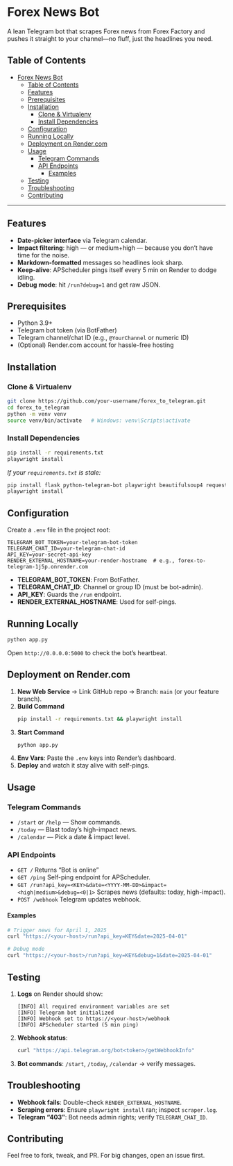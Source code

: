 # Forex News Bot

A lean Telegram bot that scrapes Forex news from Forex Factory and pushes it straight to your channel—no fluff, just the headlines you need.

## Table of Contents

- [Forex News Bot](#forex-news-bot)
  - [Table of Contents](#table-of-contents)
  - [Features](#features)
  - [Prerequisites](#prerequisites)
  - [Installation](#installation)
    - [Clone \& Virtualenv](#clone--virtualenv)
    - [Install Dependencies](#install-dependencies)
  - [Configuration](#configuration)
  - [Running Locally](#running-locally)
  - [Deployment on Render.com](#deployment-on-rendercom)
  - [Usage](#usage)
    - [Telegram Commands](#telegram-commands)
    - [API Endpoints](#api-endpoints)
      - [Examples](#examples)
  - [Testing](#testing)
  - [Troubleshooting](#troubleshooting)
  - [Contributing](#contributing)

---

## Features

- **Date-picker interface** via Telegram calendar.
- **Impact filtering**: high — or medium+high — because you don’t have time for the noise.
- **Markdown-formatted** messages so headlines look sharp.
- **Keep-alive**: APScheduler pings itself every 5 min on Render to dodge idling.
- **Debug mode**: hit `/run?debug=1` and get raw JSON.

## Prerequisites

- Python 3.9+
- Telegram bot token (via BotFather)
- Telegram channel/chat ID (e.g., `@YourChannel` or numeric ID)
- (Optional) Render.com account for hassle-free hosting

## Installation

### Clone & Virtualenv

```bash
git clone https://github.com/your-username/forex_to_telegram.git
cd forex_to_telegram
python -m venv venv
source venv/bin/activate   # Windows: venv\Scripts\activate
```

### Install Dependencies

```bash
pip install -r requirements.txt
playwright install
```

_If your `requirements.txt` is stale:_

```bash
pip install flask python-telegram-bot playwright beautifulsoup4 requests pytz apscheduler
playwright install
```

## Configuration

Create a `.env` file in the project root:

```dotenv
TELEGRAM_BOT_TOKEN=your-telegram-bot-token
TELEGRAM_CHAT_ID=your-telegram-chat-id
API_KEY=your-secret-api-key
RENDER_EXTERNAL_HOSTNAME=your-render-hostname  # e.g., forex-to-telegram-1j5p.onrender.com
```

- **TELEGRAM_BOT_TOKEN**: From BotFather.
- **TELEGRAM_CHAT_ID**: Channel or group ID (must be bot-admin).
- **API_KEY**: Guards the `/run` endpoint.
- **RENDER_EXTERNAL_HOSTNAME**: Used for self-pings.

## Running Locally

```bash
python app.py
```

Open `http://0.0.0.0:5000` to check the bot’s heartbeat.

## Deployment on Render.com

1. **New Web Service** → Link GitHub repo → Branch: `main` (or your feature branch).
2. **Build Command**
   ```bash
   pip install -r requirements.txt && playwright install
   ```
3. **Start Command**
   ```bash
   python app.py
   ```
4. **Env Vars**: Paste the `.env` keys into Render’s dashboard.
5. **Deploy** and watch it stay alive with self-pings.

## Usage

### Telegram Commands

- `/start` or `/help` — Show commands.
- `/today` — Blast today’s high-impact news.
- `/calendar` — Pick a date & impact level.

### API Endpoints

- `GET /`
  Returns “Bot is online”
- `GET /ping`
  Self-ping endpoint for APScheduler.
- `GET /run?api_key=<KEY>&date=<YYYY-MM-DD>&impact=<high|medium>&debug=<0|1>`
  Scrapes news (defaults: today, high-impact).
- `POST /webhook`
  Telegram updates webhook.

#### Examples

```bash
# Trigger news for April 1, 2025
curl "https://<your-host>/run?api_key=KEY&date=2025-04-01"

# Debug mode
curl "https://<your-host>/run?api_key=KEY&debug=1&date=2025-04-01"
```

## Testing

1. **Logs** on Render should show:
   ```
   [INFO] All required environment variables are set
   [INFO] Telegram bot initialized
   [INFO] Webhook set to https://<your-host>/webhook
   [INFO] APScheduler started (5 min ping)
   ```
2. **Webhook status**:
   ```bash
   curl "https://api.telegram.org/bot<token>/getWebhookInfo"
   ```
3. **Bot commands**: `/start`, `/today`, `/calendar` → verify messages.

## Troubleshooting

- **Webhook fails**: Double-check `RENDER_EXTERNAL_HOSTNAME`.
- **Scraping errors**: Ensure `playwright install` ran; inspect `scraper.log`.
- **Telegram “403”**: Bot needs admin rights; verify `TELEGRAM_CHAT_ID`.

## Contributing

Feel free to fork, tweak, and PR. For big changes, open an issue first.
